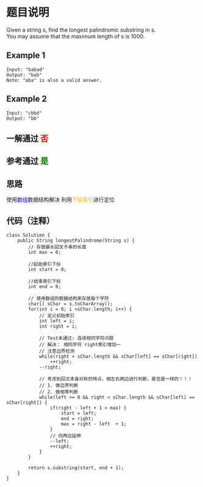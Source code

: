 # 题目说明
Given a string s, find the longest palindromic substring in s. <br>You may assume that the maximum length of s is 1000.

## Example 1
```
Input: "babad"
Output: "bab"
Note: "aba" is also a valid answer.
```

## Example 2
```
Input: "cbbd"
Output: "bb"
```

## 一解通过 <font color=red>否</font>
## 参考通过 <font color=green>是</font>

## 思路
使用<font color=blue>数组</font>数据结构解决
利用<font color=orange>下标索引</font>进行定位

## 代码（注释）
```
class Solution {
    public String longestPalindrome(String s) {
        // 存放最长回文子串的长度
        int max = 0;

        //起始索引下标
        int start = 0;

        //结束索引下标
        int end = 0;

        // 使用数组的数据结构来存放每个字符
        char[] sChar = s.toCharArray();
        for(int i = 0; i <sChar.length; i++) {
            // 定义初始索引
            int left = i;
            int right = i;

            // Test未通过: 连续相同字符问题
            // 解决： 相同字符 right索引增加一
            // 注意边界检测
            while(right < sChar.length && sChar[left] == sChar[right]) 
                ++right;
            --right;

            // 考虑到回文本身对称的特点，相左右两边进行判断，是否是一样的！！！
            // 1. 做边界判断
            // 2. 做相等判断
            while(left >= 0 && right < sChar.length && sChar[left] == sChar[right]) {
                if(right - left + 1 > max) {
                    start = left;
                    end = right;
                    max = right - left  + 1;
                }
                // 向两边延伸
                --left;
                ++right;
            }
        }

        return s.substring(start, end + 1);
    }
}
```
